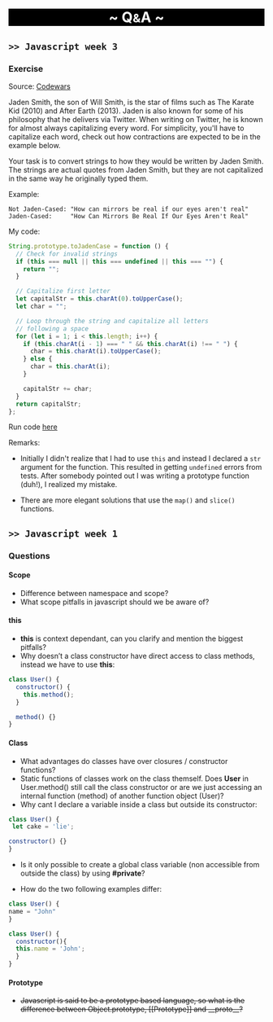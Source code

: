<h1 style = "text-align: center; background-color:black; color:white;">~ Q<small>&</small>A ~</h1>

## `>> Javascript week 3`

### Exercise

Source: [Codewars](https://www.codewars.com/)

Jaden Smith, the son of Will Smith, is the star of films such as The Karate Kid (2010) and After Earth (2013). Jaden is also known for some of his philosophy that he delivers via Twitter. When writing on Twitter, he is known for almost always capitalizing every word. For simplicity, you'll have to capitalize each word, check out how contractions are expected to be in the example below.

Your task is to convert strings to how they would be written by Jaden Smith. The strings are actual quotes from Jaden Smith, but they are not capitalized in the same way he originally typed them.

Example:

```
Not Jaden-Cased: "How can mirrors be real if our eyes aren't real"
Jaden-Cased:     "How Can Mirrors Be Real If Our Eyes Aren't Real"
```

My code:

```javascript
String.prototype.toJadenCase = function () {
  // Check for invalid strings
  if (this === null || this === undefined || this === "") {
    return "";
  }

  // Capitalize first letter
  let capitalStr = this.charAt(0).toUpperCase();
  let char = "";

  // Loop through the string and capitalize all letters
  // following a space
  for (let i = 1; i < this.length; i++) {
    if (this.charAt(i - 1) === " " && this.charAt(i) !== " ") {
      char = this.charAt(i).toUpperCase();
    } else {
      char = this.charAt(i);
    }

    capitalStr += char;
  }
  return capitalStr;
};
```

Run code [here](https://jsfiddle.net/Halfdan/g1mdk803/7/)

Remarks:

- Initially I didn't realize that I had to use `this` and instead I declared a `str` argument for the function. This resulted in getting `undefined` errors from tests. After somebody pointed out I was writing a prototype function (duh!), I realized my mistake.

- There are more elegant solutions that use the `map()` and `slice()` functions.

## `>> Javascript week 1`

### Questions

#### Scope

- Difference between namespace and scope?
- What scope pitfalls in javascript should we be aware of?

#### this

- **this** is context dependant, can you clarify and mention the biggest pitfalls?
- Why doesn’t a class constructor have direct access to class methods, instead we have to use **this**:

```javascript
class User() {
  constructor() {
    this.method();
  }

  method() {}
}
```

#### Class

- What advantages do classes have over closures / constructor functions?
- Static functions of classes work on the class themself. Does **User** in User.method() still call the class constructor or are we just accessing an internal function (method) of another function object (User)?
- Why cant I declare a variable inside a class but outside its constructor:

```javascript
class User() {
 let cake = 'lie';

constructor() {}
}
```

- Is it only possible to create a global class variable (non accessible from outside the class) by using **#private**?

- How do the two following examples differ:

```javascript
class User() {
name = "John"
}
```

```javascript
class User() {
  constructor(){
  this.name = 'John';
  }
}
```

#### Prototype

- ~~Javascript is said to be a prototype based language, so what is the difference between Object.prototype, [[Prototype]] and \_\_proto\_\_?~~
